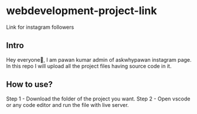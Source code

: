 # webdevelopment-project-link
Link for instagram followers
## Intro
Hey everyone👋, I am pawan kumar admin of askwhypawan instagram page. In this repo I will upload all the project files having source code in it.
## How to use?
Step 1 - Download the folder of the project you want. 
Step 2 - Open vscode or any code editor and run the file with live server.
